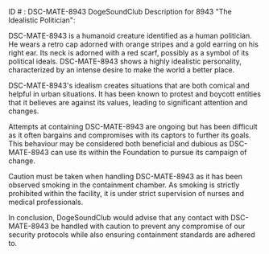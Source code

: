 ID # : DSC-MATE-8943
DogeSoundClub Description for 8943 "The Idealistic Politician":

DSC-MATE-8943 is a humanoid creature identified as a human politician. He wears a retro cap adorned with orange stripes and a gold earring on his right ear. Its neck is adorned with a red scarf, possibly as a symbol of its political ideals. DSC-MATE-8943 shows a highly idealistic personality, characterized by an intense desire to make the world a better place.

DSC-MATE-8943's idealism creates situations that are both comical and helpful in urban situations. It has been known to protest and boycott entities that it believes are against its values, leading to significant attention and changes.

Attempts at containing DSC-MATE-8943 are ongoing but has been difficult as it often bargains and compromises with its captors to further its goals. This behaviour may be considered both beneficial and dubious as DSC-MATE-8943 can use its within the Foundation to pursue its campaign of change.

Caution must be taken when handling DSC-MATE-8943 as it has been observed smoking in the containment chamber. As smoking is strictly prohibited within the facility, it is under strict supervision of nurses and medical professionals.

In conclusion, DogeSoundClub would advise that any contact with DSC-MATE-8943 be handled with caution to prevent any compromise of our security protocols while also ensuring containment standards are adhered to.
